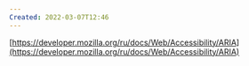 ```yaml
---
Created: 2022-03-07T12:46
---
```

[https://developer.mozilla.org/ru/docs/Web/Accessibility/ARIA](https://developer.mozilla.org/ru/docs/Web/Accessibility/ARIA)